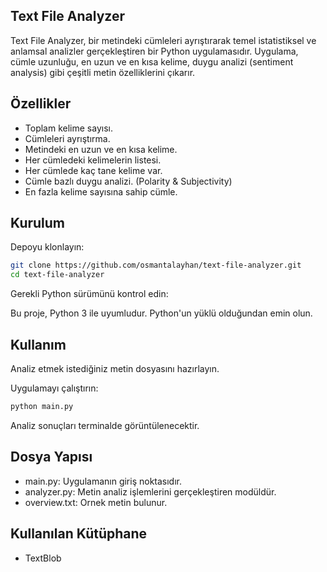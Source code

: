## Text File Analyzer
Text File Analyzer, bir metindeki cümleleri ayrıştırarak temel istatistiksel ve anlamsal analizler gerçekleştiren bir Python uygulamasıdır. Uygulama, cümle uzunluğu, en uzun ve en kısa kelime, duygu analizi (sentiment analysis) gibi çeşitli metin özelliklerini çıkarır.

## Özellikler
- Toplam kelime sayısı.
- Cümleleri ayrıştırma.
- Metindeki en uzun ve en kısa kelime.
- Her cümledeki kelimelerin listesi.
- Her cümlede kaç tane kelime var.
- Cümle bazlı duygu analizi. (Polarity & Subjectivity)
- En fazla kelime sayısına sahip cümle.

## Kurulum
Depoyu klonlayın:

```bash
git clone https://github.com/osmantalayhan/text-file-analyzer.git
cd text-file-analyzer
```
Gerekli Python sürümünü kontrol edin:

Bu proje, Python 3 ile uyumludur. Python'un yüklü olduğundan emin olun.

## Kullanım
Analiz etmek istediğiniz metin dosyasını hazırlayın.

Uygulamayı çalıştırın:

```bash
python main.py
```

Analiz sonuçları terminalde görüntülenecektir.

## Dosya Yapısı
- main.py: Uygulamanın giriş noktasıdır.
- analyzer.py: Metin analiz işlemlerini gerçekleştiren modüldür.
- overview.txt: Ornek metin bulunur.

## Kullanılan Kütüphane
- TextBlob
